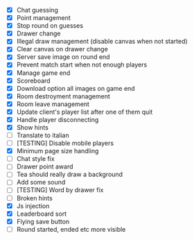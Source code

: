  - [x] Chat guessing
 - [x] Point management
 - [x] Stop round on guesses
 - [x] Drawer change
 - [x] Illegal draw management (disable canvas when not started)
 - [x] Clear canvas on drawer change
 - [x] Server save image on round end
 - [x] Prevent match start when not enough players
 - [x] Manage game end
 - [x] Scoreboard
 - [x] Download option all images on game end
 - [x] Room destroyment management
 - [x] Room leave management
 - [x] Update client's player list after one of them quit
 - [x] Handle player disconnecting
 - [x] Show hints
 - [ ] Translate to italian
 - [ ] [TESTING] Disable mobile players
 - [x] Minimum page size handling
 - [ ] Chat style fix
 - [ ] Drawer point award
 - [ ] Tea should really draw a background
 - [ ] Add some sound
 - [ ] [TESTING] Word by drawer fix
 - [ ] Broken hints
 - [x] Js injection
 - [x] Leaderboard sort
 - [x] Flying save button
 - [ ] Round started, ended etc more visible
